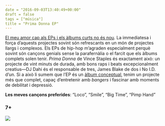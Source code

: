 ```yaml
---
date = "2016-09-03T13:40:49+00:00"
draft = false
tags = ["música"]
title = "Prima Donna EP"
---
```

<!-- more -->

[El meu amor cap als EPs i els àlbums curts no és nou]( http://enricllonch.com/post/147503680354/love-you-to-death). La immediatesa i força d’aquests projectes sovint són refrescants en un món de projectes llargs i complexos. Els EPs de hip-hop m’agraden especialment perquè sovint són cançons genials sense la parafernàlia o el farcit que els àlbums complets solen tenir. *Prima Donna* de Vince Staples és exactament això: un projecte de vint minuts de durada, amb bons raps i beats excepcionalment creatius—DJ Dahi és el responsable de tres, James Blake de dos i No I.D. d’un. Si a això li sumem que l’EP és un [àlbum conceptual]( http://djbooth.net/news/entry/2016-08-29-genius-of-vince-staples-prima-donna), tenim un projecte més que complet, capaç d’entretenir amb *bangers* i fascinar amb moments de debilitat i depressió. 

**Les meves cançons preferides**: “Loco”, “Smile”, “Big Time”, “Pimp Hand”

### 7+

<img id="splashFade" src="https://67.media.tumblr.com/b3e5d88823ab3db8cd326e35e0013b9e/tumblr_ocxn0aEmlP1u00ofno2_1280.png">
